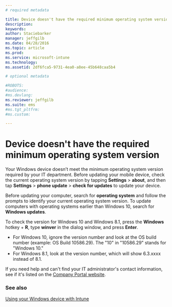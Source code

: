 ```yaml
---
# required metadata

title: Device doesn't have the required minimum operating system version | Microsoft Intune
description:
keywords:
author: Staciebarker
manager: jeffgilb
ms.date: 04/28/2016
ms.topic: article
ms.prod:
ms.service: microsoft-intune
ms.technology:
ms.assetid: 2df6fca5-9731-4ea0-a8ee-45b648caa5b4

# optional metadata

#ROBOTS:
#audience:
#ms.devlang:
ms.reviewer: jeffgilb
ms.suite: ems
#ms.tgt_pltfrm:
#ms.custom:

---
```



# Device doesn't have the required minimum operating system version

Your Windows device doesn’t meet the minimum operating system version required by your IT department. Before updating your mobile device, check the current operating system version by tapping **Settings** &gt; **about**, and then tap **Settings** &gt; **phone update** &gt; **check for updates** to update your device.

Before updating your computer, search for **operating system** and follow the prompts to identify your current operating system version. To update computers with operating systems earlier than Windows 10, search for **Windows updates**.

To check the version for Windows 10 and Windows 8.1, press the **Windows** hotkey + **R**, type **winver** in the dialog window, and press **Enter**.

- For Windows 10, ignore the version number and look at the OS build number (example: OS Build 10586.29). The "10" in "10586.29" stands for "Windows 10."
- For Windows 8.1, look at the version number, which will show 6.3.xxxx instead of 8.1.

If you need help and can't find your IT administrator's contact information, see if it's listed on the [Company Portal website](http://portal.manage.microsoft.com).

### See also
[Using your Windows device with Intune](using-your-windows-device-with-intune.md)